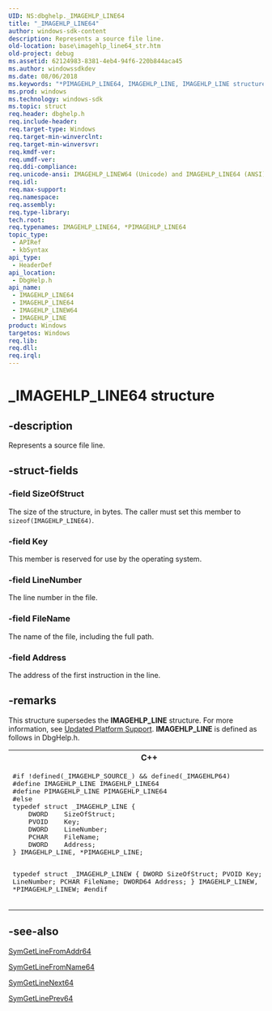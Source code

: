 ```yaml
---
UID: NS:dbghelp._IMAGEHLP_LINE64
title: "_IMAGEHLP_LINE64"
author: windows-sdk-content
description: Represents a source file line.
old-location: base\imagehlp_line64_str.htm
old-project: debug
ms.assetid: 62124983-8381-4eb4-94f6-220b844aca45
ms.author: windowssdkdev
ms.date: 08/06/2018
ms.keywords: "*PIMAGEHLP_LINE64, IMAGEHLP_LINE, IMAGEHLP_LINE structure, IMAGEHLP_LINE64, IMAGEHLP_LINE64 structure, IMAGEHLP_LINEW64, PIMAGEHLP_LINE64, PIMAGEHLP_LINE64 structure pointer, _IMAGEHLP_LINE64, _win32_imagehlp_line64_str, base.imagehlp_line64_str, dbghelp/IMAGEHLP_LINE64, dbghelp/IMAGEHLP_LINEW64, dbghelp/PIMAGEHLP_LINE64"
ms.prod: windows
ms.technology: windows-sdk
ms.topic: struct
req.header: dbghelp.h
req.include-header: 
req.target-type: Windows
req.target-min-winverclnt: 
req.target-min-winversvr: 
req.kmdf-ver: 
req.umdf-ver: 
req.ddi-compliance: 
req.unicode-ansi: IMAGEHLP_LINEW64 (Unicode) and IMAGEHLP_LINE64 (ANSI)
req.idl: 
req.max-support: 
req.namespace: 
req.assembly: 
req.type-library: 
tech.root: 
req.typenames: IMAGEHLP_LINE64, *PIMAGEHLP_LINE64
topic_type:
 - APIRef
 - kbSyntax
api_type:
 - HeaderDef
api_location:
 - DbgHelp.h
api_name:
 - IMAGEHLP_LINE64
 - IMAGEHLP_LINE64
 - IMAGEHLP_LINEW64
 - IMAGEHLP_LINE
product: Windows
targetos: Windows
req.lib: 
req.dll: 
req.irql: 
---
```


# _IMAGEHLP_LINE64 structure


## -description


Represents a source file line.


## -struct-fields




### -field SizeOfStruct

The size of the structure, in bytes. The caller must set this member to <code>sizeof(IMAGEHLP_LINE64)</code>.


### -field Key

This member is reserved for use by the operating system.


### -field LineNumber

The line number in the file.


### -field FileName

The name of the file, including the full path.


### -field Address

The address of the first instruction in the line.


## -remarks



This structure supersedes the <b>IMAGEHLP_LINE</b> structure. For more information, see 
<a href="https://msdn.microsoft.com/34ec8cd3-3260-441d-b55f-4ea21c736eb1">Updated Platform Support</a>. <b>IMAGEHLP_LINE</b> is defined as follows in DbgHelp.h. 

<div class="code"><span codelanguage="ManagedCPlusPlus"><table>
<tr>
<th>C++</th>
</tr>
<tr>
<td>
<pre>#if !defined(_IMAGEHLP_SOURCE_) &amp;&amp; defined(_IMAGEHLP64)
#define IMAGEHLP_LINE IMAGEHLP_LINE64
#define PIMAGEHLP_LINE PIMAGEHLP_LINE64
#else
typedef struct _IMAGEHLP_LINE {
    DWORD    SizeOfStruct; 
    PVOID    Key; 
    DWORD    LineNumber; 
    PCHAR    FileName; 
    DWORD    Address; 
} IMAGEHLP_LINE, *PIMAGEHLP_LINE;

typedef struct _IMAGEHLP_LINEW {
    DWORD    SizeOfStruct; 
    PVOID    Key; 
    DWORD    LineNumber; 
    PCHAR    FileName; 
    DWORD64  Address; 
} IMAGEHLP_LINEW, *PIMAGEHLP_LINEW;
#endif</pre>
</td>
</tr>
</table></span></div>



## -see-also




<a href="https://msdn.microsoft.com/a1dad8e0-cd85-41f7-b0e3-e359be94c0ac">SymGetLineFromAddr64</a>



<a href="https://msdn.microsoft.com/cb8870f6-1bae-40df-842e-ec3ca0167691">SymGetLineFromName64</a>



<a href="https://msdn.microsoft.com/82adafc3-1080-43bc-b343-eaf59bdef6cb">SymGetLineNext64</a>



<a href="https://msdn.microsoft.com/7f6d0f20-5dfa-4d6c-8551-1dbc3cc54176">SymGetLinePrev64</a>
 

 

